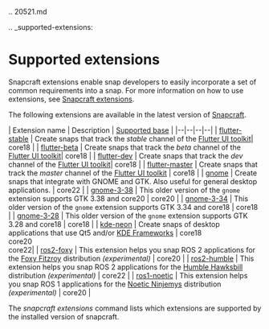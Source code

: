 .. 20521.md

.. _supported-extensions:

# Supported extensions

Snapcraft extensions enable snap developers to easily incorporate a set of common requirements into a snap. For more information on how to use extensions, see [Snapcraft extensions](snapcraft-extensions.md).

The following extensions are available in the latest version of [Snapcraft](snapcraft-overview.md).

| Extension name | Description | [Supported base](base-snaps.md) |
|--|--|--|--|
| [flutter-stable](the-flutter-extension.md) | Create snaps that  track the _stable_ channel of the [Flutter UI toolkit](https://flutter.dev/)| core18 |
| [flutter-beta](the-flutter-extension.md) | Create snaps that  track the _beta_ channel of the [Flutter UI toolkit](https://flutter.dev/)| core18 |
| [flutter-dev](the-flutter-extension.md) | Create snaps that  track the _dev_ channel of the [Flutter UI toolkit](https://flutter.dev/)| core18 |
| [flutter-master](the-flutter-extension.md) | Create snaps that  track the _master_ channel of the [Flutter UI toolkit](https://flutter.dev/)  | core18 |
| [gnome](the-gnome-extension.md) | Create snaps that integrate with GNOME and GTK. Also useful for general desktop applications. | core22 |
| [gnome-3-38](the-gnome-3-38-extension.md) | This older version of the `gnome` extension supports GTK 3.38 and core20 | core20 |
| [gnome-3-34](the-gnome-3-34-extension.md) |  This older version of the `gnome` extension supports GTK 3.34 and core18 | core18 |
| [gnome-3-28](the-gnome-3-28-extension.md) | This older version of the `gnome` extension supports GTK 3.28 and core18  | core18 |
| [kde-neon](the-kde-neon-extension.md) | Create snaps of desktop applications that use Qt5 and/or [KDE Frameworks](https://kde.org/products/frameworks/) | core18</br>  core20</br>core22|
| [ros2-foxy](the-ros2-foxy-extension.md) | This extension helps you snap ROS 2 applications for the [Foxy Fitzroy](https://index.ros.org/doc/ros2/Releases/Release-Foxy-Fitzroy/) distribution _(experimental)_     | core20 |
| [ros2-humble](the-ros-2-humble-extension.md) | This extension helps you snap ROS 2 applications for the [Humble Hawksbill](https://docs.ros.org/en/foxy/Releases/Release-Humble-Hawksbill.html) distribution _(experimental)_     | core22 |
| [ros1-noetic](the-ros-1-noetic-extension.md) | This extension helps you snap ROS 1 applications for the [Noetic Ninjemys](https://wiki.ros.org/noetic) distribution _(experimental)_  | core20 |

The _snapcraft extensions_ command lists which extensions are supported by the installed version of snapcraft.